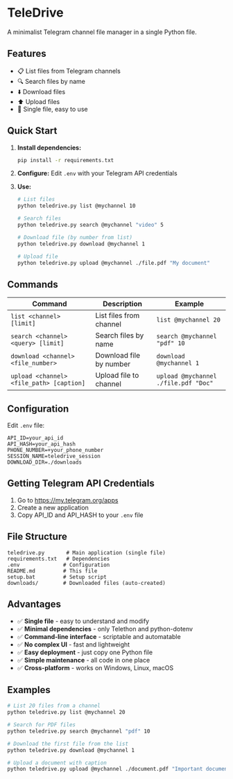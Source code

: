 # TeleDrive

A minimalist Telegram channel file manager in a single Python file.

## Features

- 📋 List files from Telegram channels
- 🔍 Search files by name
- ⬇️ Download files
- ⬆️ Upload files
- 🚀 Single file, easy to use

## Quick Start

1. **Install dependencies:**
   ```bash
   pip install -r requirements.txt
   ```

2. **Configure:**
   Edit `.env` with your Telegram API credentials

3. **Use:**
   ```bash
   # List files
   python teledrive.py list @mychannel 10
   
   # Search files
   python teledrive.py search @mychannel "video" 5
   
   # Download file (by number from list)
   python teledrive.py download @mychannel 1
   
   # Upload file
   python teledrive.py upload @mychannel ./file.pdf "My document"
   ```

## Commands

| Command | Description | Example |
|---------|-------------|---------|
| `list <channel> [limit]` | List files from channel | `list @mychannel 20` |
| `search <channel> <query> [limit]` | Search files by name | `search @mychannel "pdf" 10` |
| `download <channel> <file_number>` | Download file by number | `download @mychannel 1` |
| `upload <channel> <file_path> [caption]` | Upload file to channel | `upload @mychannel ./file.pdf "Doc"` |

## Configuration

Edit `.env` file:

```env
API_ID=your_api_id
API_HASH=your_api_hash
PHONE_NUMBER=+your_phone_number
SESSION_NAME=teledrive_session
DOWNLOAD_DIR=./downloads
```

## Getting Telegram API Credentials

1. Go to https://my.telegram.org/apps
2. Create a new application
3. Copy API_ID and API_HASH to your `.env` file

## File Structure

```
teledrive.py       # Main application (single file)
requirements.txt   # Dependencies
.env              # Configuration
README.md         # This file
setup.bat         # Setup script
downloads/        # Downloaded files (auto-created)
```

## Advantages

- ✅ **Single file** - easy to understand and modify
- ✅ **Minimal dependencies** - only Telethon and python-dotenv
- ✅ **Command-line interface** - scriptable and automatable
- ✅ **No complex UI** - fast and lightweight
- ✅ **Easy deployment** - just copy one Python file
- ✅ **Simple maintenance** - all code in one place
- ✅ **Cross-platform** - works on Windows, Linux, macOS

## Examples

```bash
# List 20 files from a channel
python teledrive.py list @mychannel 20

# Search for PDF files
python teledrive.py search @mychannel "pdf" 10

# Download the first file from the list
python teledrive.py download @mychannel 1

# Upload a document with caption
python teledrive.py upload @mychannel ./document.pdf "Important document"
```
